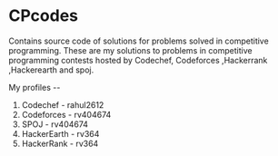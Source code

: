 # CPcodes

Contains source code of solutions for problems solved in competitive programming. 
These are my solutions to problems in competitive programming contests hosted by Codechef, Codeforces ,Hackerrank ,Hackerearth 
and spoj.

My profiles --

1. Codechef - rahul2612
2. Codeforces - rv404674
3. SPOJ - rv404674
4. HackerEarth - rv364
5. HackerRank - rv364
